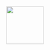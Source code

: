 ###  
<div id="header" align="center">
  <img src="![f36](https://user-images.githubusercontent.com/82829965/223183939-360cc196-ea4d-4bb7-8a3e-ba92f6476a49.gif)
" width="100"/>
</div>

<!--
**hugoms7/hugoms7** is a ✨ _special_ ✨ repository because its `README.md` (this file) appears on your GitHub profile.

Here are some ideas to get you started:

- 🔭 I’m currently working on ...
- 🌱 I’m currently learning ...
- 👯 I’m looking to collaborate on ...
- 🤔 I’m looking for help with ...
- 💬 Ask me about ...
- 📫 How to reach me: ...
- 😄 Pronouns: ...
- ⚡ Fun fact: ...
-->
